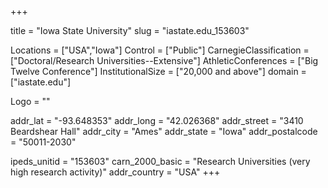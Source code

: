 
+++

title = "Iowa State University"
slug = "iastate.edu_153603"

Locations = ["USA","Iowa"]
Control = ["Public"]
CarnegieClassification = ["Doctoral/Research Universities--Extensive"]
AthleticConferences = ["Big Twelve Conference"]
InstitutionalSize = ["20,000 and above"]
domain = ["iastate.edu"]

Logo = ""

addr_lat = "-93.648353"
addr_long = "42.026368"
addr_street = "3410 Beardshear Hall"
addr_city = "Ames"
addr_state = "Iowa"
addr_postalcode = "50011-2030"

ipeds_unitid = "153603"
carn_2000_basic = "Research Universities (very high research activity)"
addr_country = "USA"
+++
    
